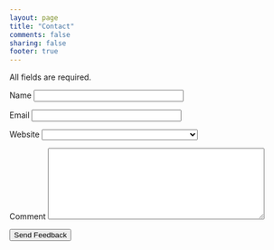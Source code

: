 ```yaml
---
layout: page
title: "Contact"
comments: false
sharing: false
footer: true
---
```

<div id="comments" class="comments-area2">
<div id="respond" class="comment-respond">

<iframe name="iframe_txlbrchf" id="iframe_txlbrchf" style="display:none;"
onload="if(typeof sent_txlbrchf!='undefined')
{window.location='/contact/thankyou.html';}"></iframe>
<form action="https://docs.google.com/forms/d/1_18gAN9rfe89YmNWReo5G8urjd5Op4Ah0lfzAkJ_6CM/formResponse" method="post" 
  id="commentform" class="comment-form" target="iframe_txlbrchf" onsubmit="sent_txlbrchf=true">
  <p class="comment-notes">All fields are required.</p>              
  <p class="comment-form-author">
  <label for="entry.400664237">Name</label> 
  <input name="entry.400664237" id="entry_400664237" type="text" size="30" /></p>
  <p class="comment-form-email">
  <label for="entry.361628897">Email</label>
  <input name="entry.361628897" id="entry_361628897" type="email" size="30" /></p>
  <p class="comment-form-url">
  <label for="url">Website</label>
  <select name="entry.449384929" id="entry_449384929" aria-label="What can I help you with?  " aria-required="true" required="">
  <option value=""></option>
  <option value="Technical Consulting">I would like some technical consulting.</option>
  <option value="New Opportunity">I would like to talk about a new opportunity.</option> 
  <option value="Post">Got a question or comment on a post.</option> 
  <option value="730x">The 730x beasts, mang!</option> <option value="Shoutouts">Shoutouts</option> 
  <option value="Friend or Family">I&#39;m a friend or family member.</option> 
  <option value="Error">You got an error on your website.</option> 
  <option value="Other">Other reason that doesn&#39;t match above.</option>
  </select>
  <p class="comment-form-comment">
  <label for="comment">Comment</label> 
  <textarea id="entry_1880969301" name="entry.1880969301" cols="45" rows="8" aria-required="true"></textarea></p>
  <p class="form-submit">
  <input name="submit" type="submit" id="submit" value="Send Feedback" /></p>
  <input type="hidden" name="draftResponse" value="[,,&quot;-8069905531973905153&quot;]">
  <input type="hidden" name="pageHistory" value="0">
  <input type="hidden" name="fbzx" value="-8069905531973905153">
</form>

</div></div>